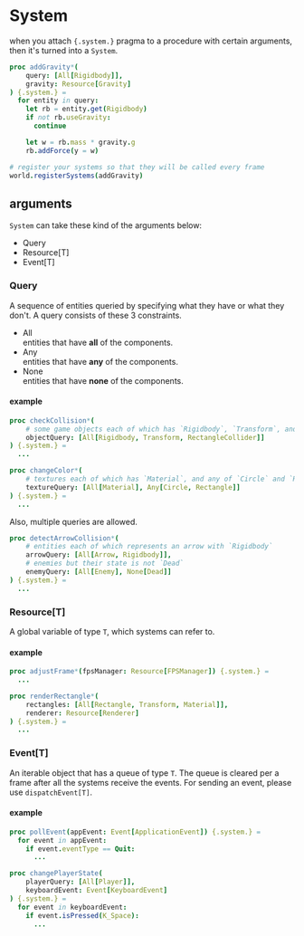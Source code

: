 # System
when you attach `{.system.}` pragma to a procedure with certain arguments, then it's turned into a `System`.
```nim
proc addGravity*(
    query: [All[Rigidbody]],
    gravity: Resource[Gravity]
) {.system.} =
  for entity in query:
    let rb = entity.get(Rigidbody)
    if not rb.useGravity:
      continue

    let w = rb.mass * gravity.g
    rb.addForce(y = w)

# register your systems so that they will be called every frame
world.registerSystems(addGravity)
```

## arguments
`System` can take these kind of the arguments below:
- Query
- Resource[T]
- Event[T]

### Query
A sequence of entities queried by specifying what they have or what they don't. A query consists of these 3 constraints.
- All<br>
  entities that have **all** of the components.
- Any<br>
  entities that have **any** of the components.
- None<br>
  entities that have **none** of the components.

#### example
```nim
proc checkCollision*(
    # some game objects each of which has `Rigidbody`, `Transform`, and `RectangleCollider`
    objectQuery: [All[Rigidbody, Transform, RectangleCollider]]
) {.system.} =
  ...

proc changeColor*(
    # textures each of which has `Material`, and any of `Circle` and `Rectangle`
    textureQuery: [All[Material], Any[Circle, Rectangle]]
) {.system.} =
  ...
```

Also, multiple queries are allowed.
```nim
proc detectArrowCollision*(
    # entities each of which represents an arrow with `Rigidbody`
    arrowQuery: [All[Arrow, Rigidbody]],
    # enemies but their state is not `Dead`
    enemyQuery: [All[Enemy], None[Dead]]
) {.system.} =
  ...
```

### Resource[T]
A global variable of type `T`, which systems can refer to.

#### example
```nim
proc adjustFrame*(fpsManager: Resource[FPSManager]) {.system.} =
  ...

proc renderRectangle*(
    rectangles: [All[Rectangle, Transform, Material]],
    renderer: Resource[Renderer]
) {.system.} =
  ...
```

### Event[T]
An iterable object that has a queue of type `T`. The queue is cleared per a frame after all the systems receive the events.
For sending an event, please use `dispatchEvent[T]`.

#### example
```nim
proc pollEvent(appEvent: Event[ApplicationEvent]) {.system.} =
  for event in appEvent:
    if event.eventType == Quit:
      ...

proc changePlayerState(
    playerQuery: [All[Player]],
    keyboardEvent: Event[KeyboardEvent]
) {.system.} =
  for event in keyboardEvent:
    if event.isPressed(K_Space):
      ...
```

